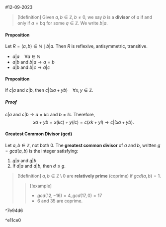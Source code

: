 #12-09-2023 

>[!definition]
>Given $a,b\in\mathbb{Z}, b\neq 0$, we say $b$ is a **divisor** of $a$ if and only if $a=bq$ for some $q\in\mathbb{Z}$. We write $b|a$.
#### Proposition
Let $R={(a,b)\in\mathbb{N}\mid b|a}$. Then $R$ is reflexive, antisymmetric, transitive.
- $a|a\quad\forall a\in\mathbb{N}$
- $a|b$ and $b|a\to a=b$
- $a|b$ and $b|c\to a|c$ 

#### Proposition
If $c|a$ and $c|b$, then $c|(xa+yb)\quad\forall x,y\in\mathbb{Z}$.
##### Proof
$c|a$ and $c|b\to a=kc$ and $b=lc$. Therefore,$$
xa+yb=x(kc)+y(lc)=c(xk+yl)\to c|(xa+yb).
$$
#### Greatest Common Divisor (gcd)
Let $a, b\in\mathbb{Z}$, not both 0. The **greatest common divisor** of $a$ and $b$, written $g=gcd(a,b)$ is the integer satisfying:
1. $g|a$ and $g|b$
2. If $d|a$ and $d|b$, then $d\leq g$.

>[!definition]
>$a,b\in\mathbb{Z}\setminus{0}$ are **relatively prime** (coprime) if $gcd(a,b)=1$.
>>[!example]
>>- $gcd(12,-16)=4,gcd(17,0)=17$
>>- $6$ and $35$ are coprime.



^7e94d6


^e11ce0
